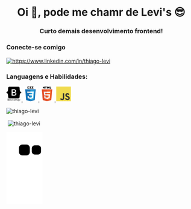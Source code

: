 <h1 align="center">Oi 👋, pode me chamr de Levi's 😎 </h1>
<h3 align="center">Curto demais desenvolvimento frontend!</h3>

<h3 align="left">Conecte-se comigo </h3>
<p align="left">
<a href="https://linkedin.com/in/https://www.linkedin.com/in/thiago-levi" target="blank"><img align="center" src="https://raw.githubusercontent.com/rahuldkjain/github-profile-readme-generator/master/src/images/icons/Social/linked-in-alt.svg" alt="https://www.linkedin.com/in/thiago-levi" height="30" width="40" /></a>
</p>
<h3 align="left">Languagens e Habilidades:</h3>

<p align="left"> <a href="https://getbootstrap.com" target="_blank" rel="noreferrer"> 
 <img src="https://raw.githubusercontent.com/devicons/devicon/master/icons/bootstrap/bootstrap-plain-wordmark.svg" alt="bootstrap" width="40" height="40"/> </a> <a href="https://www.w3schools.com/css/" target="_blank" rel="noreferrer"> <img src="https://raw.githubusercontent.com/devicons/devicon/master/icons/css3/css3-original-wordmark.svg" alt="css3" width="40" height="40"/> </a> <a href="https://www.w3.org/html/" target="_blank" rel="noreferrer"> <img src="https://raw.githubusercontent.com/devicons/devicon/master/icons/html5/html5-original-wordmark.svg" alt="html5" width="40" height="40"/> </a> <a href="https://developer.mozilla.org/en-US/docs/Web/JavaScript" target="_blank" rel="noreferrer"> <img src="https://raw.githubusercontent.com/devicons/devicon/master/icons/javascript/javascript-original.svg" alt="javascript" width="40" height="40"/> </a> </p>

<p><img align="left" src="https://github-readme-stats.vercel.app/api/top-langs?username=thiago-levi&show_icons=true&locale=en&layout=compact&theme=dracula" alt="thiago-levi" /></p>
<br>
<p>&nbsp;<img align="center" src="https://github-readme-stats.vercel.app/api?username=thiago-levi&show_icons=true&locale=en&theme=dracula" alt="thiago-levi" /></p>


  ![Snake animation](https://github.com/Thiago-Levi/Thiago-Levi/blob/output/github-contribution-grid-snake.svg)
